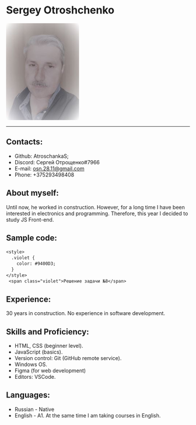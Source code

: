 # **Sergey Otroshchenko**

![Photo](./photo.jpg)
**************************************
## Contacts:

- Github: AtroschankaS;
- Discord: Сергей Отрощенко#7966
- E-mail: osn.28.11@gmail.com
- Phone: +375293498408

## About myself:

Until now, he worked in construction. However, for a long time I have been interested in electronics and programming. Therefore, this year I decided to study JS Front-end.

## Sample code:

``` 
<style>
  .violet {
    color: #9400D3;
  }
</style>
 <span class="violet">Решение задачи №8</span>
```
## Experience:

30 years in construction.
No experience in software development.

## Skills and Proficiency:

- HTML, CSS (beginner level).
- JavaScript (basics).
- Version control: Git (GitHub remote service).
- Windows OS.
- Figma (for web development)
- Editors: VSCode.

## Languages:

- Russian - Native
- English - A1.
At the same time I am taking courses in English.